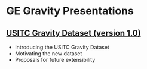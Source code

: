 # GE Gravity Presentations

## [USITC Gravity Dataset (version 1.0)](http://rawgit.com/USITC/GE-Gravity/master/Presentations/Data/Version-1.0.html)
- Introducing the USITC Gravity Dataset
- Motivating the new dataset
- Proposals for future extensibility
